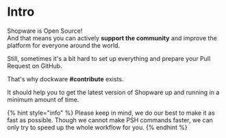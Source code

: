 # Intro

Shopware is Open Source!  
And that means you can actively **support the community** and improve the platform for everyone around the world.

Still, sometimes it's a bit hard to set up everything and prepare your Pull Request on GitHub.

That's why dockware **\#contribute** exists.

It should help you to get the latest version of Shopware up and running in a minimum amount of time.

{% hint style="info" %}
Please keep in mind, we do our best to make it as fast as possible. Though we cannot make PSH commands faster, we can only try to speed up the whole workflow for you.
{% endhint %}

